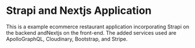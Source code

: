 # Strapi and Nextjs Application

This is a example ecommerce restaurant application incorporating Strapi on the backend andNextjs on the front-end. 
The added services used are ApolloGraphQL, Cloudinary, Bootstrap, and Stripe. 
